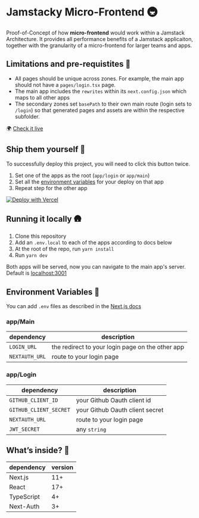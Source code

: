 # Jamstacky Micro-Frontend 🚇

Proof-of-Concept of how **micro-frontend** would work within a Jamstack Architecture. It provides all performance benefits of a Jamstack applicaiton, together with the granularity of a micro-frontend for larger teams and apps.

## Limitations and pre-requistites 🧐

- All pages should be unique across zones. For example, the main app should not have a `pages/login.tsx` page.
- The main app includes the `rewrites` within its `next.config.json` which maps to all other apps
- The secondary zones set `basePath` to their own main route (login sets to `/login`) so that generated pages and assets are within the respective subfolder.

🌍 [Check it live](https://atila.io/jamstacky-microfrontend)

## Ship them yourself 🐑

To successfully deploy this project, you will need to click this button twice.

1. Set one of the apps as the root (`app/login` or `app/main`)
2. Set all the [environment variables](#environment-variables) for your deploy on that app
3. Repeat step for the other app

[![Deploy with Vercel](https://vercel.com/button)](https://vercel.com/new/clone?repository-url=https%3A%2F%2Fgithub.com%2Fatilafassina%2Fnextjs-multi-zone)

## Running it locally 🛖

1. Clone this repository
2. Add an `.env.local` to each of the apps according to docs below
3. At the root of the repo, run `yarn install`
4. Run `yarn dev`

Both apps will be served, now you can navigate to the main app's server.
Default is [localhost:3001](http://localhost:3001)

## Environment Variables 🔌

You can add `.env` files as described in the [Next.js docs](https://nextjs.org/docs/basic-features/environment-variables)

### app/Main

| dependency     | description                                      |
| -------------- | ------------------------------------------------ |
| `LOGIN_URL`    | the redirect to your login page on the other app |
| `NEXTAUTH_URL` | route to your login page                         |

### app/Login

| dependency             | description                     |
| ---------------------- | ------------------------------- |
| `GITHUB_CLIENT_ID`     | your Github Oauth client id     |
| `GITHUB_CLIENT_SECRET` | your Github Oauth client secret |
| `NEXTAUTH_URL`         | route to your login page        |
| `JWT_SECRET`           | any `string`                    |

## What’s inside? 🧰

| dependency | version |
| ---------- | ------- |
| Next.js    | 11+     |
| React      | 17+     |
| TypeScript | 4+      |
| Next-Auth  | 3+      |
